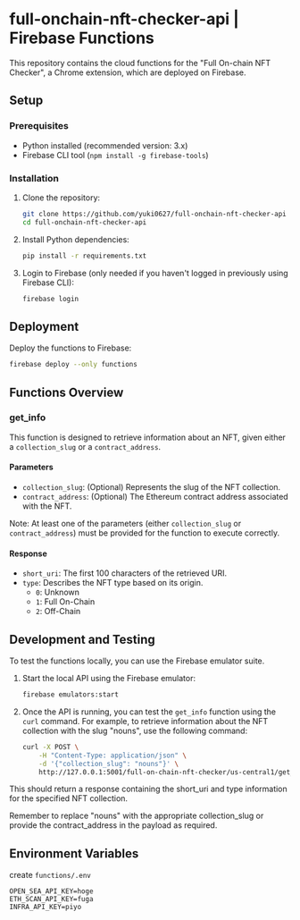 # full-onchain-nft-checker-api | Firebase Functions

This repository contains the cloud functions for the "Full On-chain NFT Checker", a Chrome extension, which are deployed on Firebase.

## Setup

### Prerequisites

- Python installed (recommended version: 3.x)
- Firebase CLI tool (`npm install -g firebase-tools`)

### Installation

1. Clone the repository:

    ```sh
    git clone https://github.com/yuki0627/full-onchain-nft-checker-api
    cd full-onchain-nft-checker-api
    ```

2. Install Python dependencies:

    ```sh
    pip install -r requirements.txt
    ```

3. Login to Firebase (only needed if you haven't logged in previously using Firebase CLI):

    ```.sh
    firebase login
    ```

## Deployment

Deploy the functions to Firebase:

```sh
firebase deploy --only functions
```

## Functions Overview

### get_info

This function is designed to retrieve information about an NFT, given either a `collection_slug` or a `contract_address`.

#### Parameters

- `collection_slug`: (Optional) Represents the slug of the NFT collection.
- `contract_address`: (Optional) The Ethereum contract address associated with the NFT.

Note: At least one of the parameters (either `collection_slug` or `contract_address`) must be provided for the function to execute correctly.

#### Response

- `short_uri`: The first 100 characters of the retrieved URI.
- `type`: Describes the NFT type based on its origin.
  - `0`: Unknown
  - `1`: Full On-Chain
  - `2`: Off-Chain

## Development and Testing

To test the functions locally, you can use the Firebase emulator suite.

1. Start the local API using the Firebase emulator:

   ```sh
   firebase emulators:start
   ```

2. Once the API is running, you can test the `get_info` function using the `curl` command. For example, to retrieve information about the NFT collection with the slug "nouns", use the following command:

    ```sh
    curl -X POST \
        -H "Content-Type: application/json" \
        -d '{"collection_slug": "nouns"}' \
        http://127.0.0.1:5001/full-on-chain-nft-checker/us-central1/get_info
    ```

This should return a response containing the short_uri and type information for the specified NFT collection.

Remember to replace "nouns" with the appropriate collection_slug or provide the contract_address in the payload as required.

## Environment Variables

create `functions/.env`

```.env
OPEN_SEA_API_KEY=hoge
ETH_SCAN_API_KEY=fuga
INFRA_API_KEY=piyo
```
